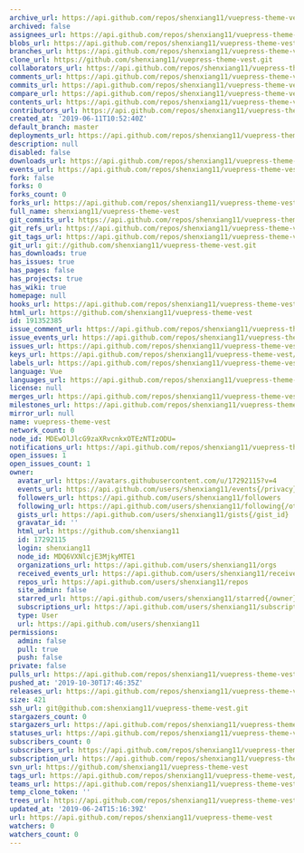 ```yaml
---
archive_url: https://api.github.com/repos/shenxiang11/vuepress-theme-vest/{archive_format}{/ref}
archived: false
assignees_url: https://api.github.com/repos/shenxiang11/vuepress-theme-vest/assignees{/user}
blobs_url: https://api.github.com/repos/shenxiang11/vuepress-theme-vest/git/blobs{/sha}
branches_url: https://api.github.com/repos/shenxiang11/vuepress-theme-vest/branches{/branch}
clone_url: https://github.com/shenxiang11/vuepress-theme-vest.git
collaborators_url: https://api.github.com/repos/shenxiang11/vuepress-theme-vest/collaborators{/collaborator}
comments_url: https://api.github.com/repos/shenxiang11/vuepress-theme-vest/comments{/number}
commits_url: https://api.github.com/repos/shenxiang11/vuepress-theme-vest/commits{/sha}
compare_url: https://api.github.com/repos/shenxiang11/vuepress-theme-vest/compare/{base}...{head}
contents_url: https://api.github.com/repos/shenxiang11/vuepress-theme-vest/contents/{+path}
contributors_url: https://api.github.com/repos/shenxiang11/vuepress-theme-vest/contributors
created_at: '2019-06-11T10:52:40Z'
default_branch: master
deployments_url: https://api.github.com/repos/shenxiang11/vuepress-theme-vest/deployments
description: null
disabled: false
downloads_url: https://api.github.com/repos/shenxiang11/vuepress-theme-vest/downloads
events_url: https://api.github.com/repos/shenxiang11/vuepress-theme-vest/events
fork: false
forks: 0
forks_count: 0
forks_url: https://api.github.com/repos/shenxiang11/vuepress-theme-vest/forks
full_name: shenxiang11/vuepress-theme-vest
git_commits_url: https://api.github.com/repos/shenxiang11/vuepress-theme-vest/git/commits{/sha}
git_refs_url: https://api.github.com/repos/shenxiang11/vuepress-theme-vest/git/refs{/sha}
git_tags_url: https://api.github.com/repos/shenxiang11/vuepress-theme-vest/git/tags{/sha}
git_url: git://github.com/shenxiang11/vuepress-theme-vest.git
has_downloads: true
has_issues: true
has_pages: false
has_projects: true
has_wiki: true
homepage: null
hooks_url: https://api.github.com/repos/shenxiang11/vuepress-theme-vest/hooks
html_url: https://github.com/shenxiang11/vuepress-theme-vest
id: 191352385
issue_comment_url: https://api.github.com/repos/shenxiang11/vuepress-theme-vest/issues/comments{/number}
issue_events_url: https://api.github.com/repos/shenxiang11/vuepress-theme-vest/issues/events{/number}
issues_url: https://api.github.com/repos/shenxiang11/vuepress-theme-vest/issues{/number}
keys_url: https://api.github.com/repos/shenxiang11/vuepress-theme-vest/keys{/key_id}
labels_url: https://api.github.com/repos/shenxiang11/vuepress-theme-vest/labels{/name}
language: Vue
languages_url: https://api.github.com/repos/shenxiang11/vuepress-theme-vest/languages
license: null
merges_url: https://api.github.com/repos/shenxiang11/vuepress-theme-vest/merges
milestones_url: https://api.github.com/repos/shenxiang11/vuepress-theme-vest/milestones{/number}
mirror_url: null
name: vuepress-theme-vest
network_count: 0
node_id: MDEwOlJlcG9zaXRvcnkxOTEzNTIzODU=
notifications_url: https://api.github.com/repos/shenxiang11/vuepress-theme-vest/notifications{?since,all,participating}
open_issues: 1
open_issues_count: 1
owner:
  avatar_url: https://avatars.githubusercontent.com/u/17292115?v=4
  events_url: https://api.github.com/users/shenxiang11/events{/privacy}
  followers_url: https://api.github.com/users/shenxiang11/followers
  following_url: https://api.github.com/users/shenxiang11/following{/other_user}
  gists_url: https://api.github.com/users/shenxiang11/gists{/gist_id}
  gravatar_id: ''
  html_url: https://github.com/shenxiang11
  id: 17292115
  login: shenxiang11
  node_id: MDQ6VXNlcjE3MjkyMTE1
  organizations_url: https://api.github.com/users/shenxiang11/orgs
  received_events_url: https://api.github.com/users/shenxiang11/received_events
  repos_url: https://api.github.com/users/shenxiang11/repos
  site_admin: false
  starred_url: https://api.github.com/users/shenxiang11/starred{/owner}{/repo}
  subscriptions_url: https://api.github.com/users/shenxiang11/subscriptions
  type: User
  url: https://api.github.com/users/shenxiang11
permissions:
  admin: false
  pull: true
  push: false
private: false
pulls_url: https://api.github.com/repos/shenxiang11/vuepress-theme-vest/pulls{/number}
pushed_at: '2019-10-30T17:46:35Z'
releases_url: https://api.github.com/repos/shenxiang11/vuepress-theme-vest/releases{/id}
size: 421
ssh_url: git@github.com:shenxiang11/vuepress-theme-vest.git
stargazers_count: 0
stargazers_url: https://api.github.com/repos/shenxiang11/vuepress-theme-vest/stargazers
statuses_url: https://api.github.com/repos/shenxiang11/vuepress-theme-vest/statuses/{sha}
subscribers_count: 0
subscribers_url: https://api.github.com/repos/shenxiang11/vuepress-theme-vest/subscribers
subscription_url: https://api.github.com/repos/shenxiang11/vuepress-theme-vest/subscription
svn_url: https://github.com/shenxiang11/vuepress-theme-vest
tags_url: https://api.github.com/repos/shenxiang11/vuepress-theme-vest/tags
teams_url: https://api.github.com/repos/shenxiang11/vuepress-theme-vest/teams
temp_clone_token: ''
trees_url: https://api.github.com/repos/shenxiang11/vuepress-theme-vest/git/trees{/sha}
updated_at: '2019-06-24T15:16:39Z'
url: https://api.github.com/repos/shenxiang11/vuepress-theme-vest
watchers: 0
watchers_count: 0
---
```


